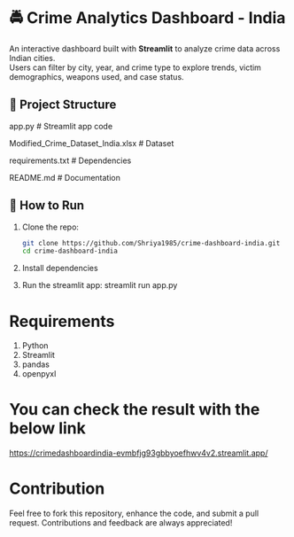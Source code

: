 # 🚔 Crime Analytics Dashboard - India

An interactive dashboard built with **Streamlit** to analyze crime data across Indian cities.  
Users can filter by city, year, and crime type to explore trends, victim demographics, weapons used, and case status.

## 📂 Project Structure

app.py # Streamlit app code

Modified_Crime_Dataset_India.xlsx # Dataset

requirements.txt # Dependencies

README.md # Documentation


## 🚀 How to Run
1. Clone the repo:
   ```bash
   git clone https://github.com/Shriya1985/crime-dashboard-india.git
   cd crime-dashboard-india
2. Install dependencies
   
3. Run the streamlit app:
   streamlit run app.py

# Requirements
1. Python 
2. Streamlit
3. pandas
4. openpyxl

# You can check the result with the below link
https://crimedashboardindia-evmbfjg93gbbyoefhwv4v2.streamlit.app/

# Contribution
Feel free to fork this repository, enhance the code, and submit a pull request. Contributions and feedback are always appreciated!
